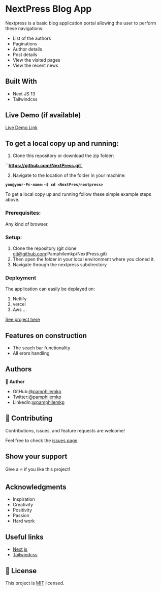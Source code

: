 
# NextPress Blog App
Nextpress is a basic blog application portal allowing the user to perform these navigations:
- List of the authors
- Paginations
- Author details
- Post details
- View the visited pages
- View the recent news

## Built With

- Next JS 13
- Tailwindcss

## Live Demo (if available)

[Live Demo Link](https://livedemo.com)

## To get a local copy up and running:

1. Clone this repository or download the zip folder:

**``https://github.com/NextPress.git`**

2. Navigate to the location of the folder in your machine:

**``you@your-Pc-name:~$ cd <NextPres/nextpress>``**

To get a local copy up and running follow these simple example steps above.


### Prerequisites: 
Any kind of browser. 

### Setup: 
1. Clone the repository (git clone git@github.com:Pamphilemkp/NextPress.git)
2. Then open the folder in your local environment where you cloned it.
3. Navigate through the nextpress subdirectory

### Deployment
The application can easily  be deplayed on:
 1. Netlify
 2. vercel
 3. Aws
  ... 

[See project here](https://next-press-black.vercel.app/Authors)


## Features on construction
- The seach bar functionality
- All erors handling


## Authors

👤 **Author**
- GitHub:[@pamphilemkp](https://github.com/pamphilemkp)
- Twitter:[@pamphilemkp](https://Twitter.com/PamphileMusonda)
- LinkedIn:[@pamphilemkp](https://www.linkedin.com/in/pamphile-musonda)

## 🤝 Contributing

Contributions, issues, and feature requests are welcome!

Feel free to check the [issues page](https://github.com/Pamphilemkp/NextPress/issues).

## Show your support

Give a ⭐️ if you like this project!

## Acknowledgments
- Inspiration
- Creativity
- Positivity
- Passion
- Hard work

## Useful links

- [Next js](https://nextjs.org/docs/)
- [Tailwindcss](https://nextjs.org/docs/)

## 📝 License

This project is [MIT](./MIT.md) licensed.
